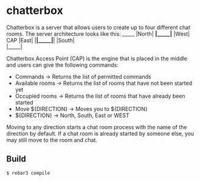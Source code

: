 chatterbox
============
Chatterbox is a server that allows users to create up to four different chat rooms.
The server architecture looks like this:
              _____
	     |North|
	 ____|_____|____
	|West| CAP |East|
	|____|_____|____|
	     |South|    
	     |_____|

Chatterbox Access Point (CAP) is the engine that is  placed in the middle
and users can give the following commands:
 - Commands          -> Returns the list of permitted commands
 - Available rooms   -> Returns the list of rooms that have not been started yet
 - Occupied rooms    -> Returns the list of rooms that have already been started
 - Move ${DIRECTION} -> Moves you to ${DIRECTION} 
 - ${DIRECTION}      -> North, South, East or WEST
 
Moving to any direction starts a chat room process with the name of the direction by default.
If a chat room is already started by someone else, you may still move to the room and chat.


Build
-----

    $ rebar3 compile
